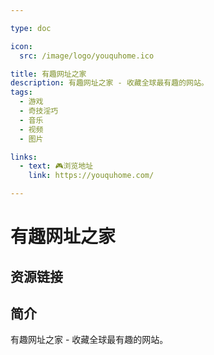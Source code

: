 ```yaml
---

type: doc

icon:
  src: /image/logo/youquhome.ico

title: 有趣网址之家
description: 有趣网址之家 - 收藏全球最有趣的网站。
tags:
  - 游戏
  - 奇技淫巧
  - 音乐
  - 视频
  - 图片

links:
  - text: 🎮浏览地址
    link: https://youquhome.com/

---
```


<ShowLogo />

# 有趣网址之家

<ShowTags />

<ShowBreadcrumb />

## 资源链接

<ShowLinks />

## 简介

有趣网址之家 - 收藏全球最有趣的网站。
